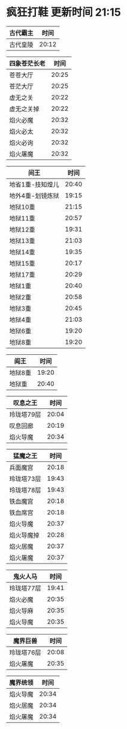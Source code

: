 # 疯狂打鞋 更新时间 21:15

| 古代霸主   | 时间    |
|--------|-------|
| 古代皇陵 | 20:12 |

| 四象苍茫长老   | 时间    |
|--------|-------|
| 苍苍大厅 | 20:25 |
| 苍茫大厅 | 20:25 |
| 虚无之关 | 20:22 |
| 虚无之关掉 | 20:22 |
| 焰火必魔 | 20:32 |
| 焰火必太 | 20:32 |
| 焰火必询 | 20:32 |
| 焰火屠魔 | 20:32 |

| 间王   | 时间    |
|--------|-------|
| 地省1重-技知煌儿 | 20:40 |
| 地外4重-划镜炼狱 | 19:15 |
| 地狱10重 | 21:15 |
| 地狱11重 | 20:57 |
| 地狱12重 | 19:31 |
| 地狱13重 | 21:03 |
| 地狱14重 | 19:35 |
| 地狱15重 | 20:17 |
| 地狱17重 | 20:29 |
| 地狱1重 | 20:40 |
| 地狱2重 | 20:58 |
| 地狱3重 | 20:45 |
| 地狱4重 | 21:03 |
| 地狱6重 | 19:20 |
| 地狱8重 | 19:20 |

| 阎王   | 时间    |
|--------|-------|
| 地狱8重 | 19:20 |
| 地狱重 | 20:40 |

| 叹息之王   | 时间    |
|--------|-------|
| 玲珑塔79层 | 20:04 |
| 叹息回廊 | 20:19 |
| 焰火导魔 | 20:34 |

| 猛魔之王   | 时间    |
|--------|-------|
| 兵面魔宫 | 20:18 |
| 玲珑塔73层 | 19:43 |
| 玲珑塔78层 | 19:43 |
| 铁血魔宫 | 20:18 |
| 铁血席宫 | 20:18 |
| 焰火导魔 | 20:37 |
| 焰火导魔掉 | 20:28 |
| 焰火居魔 | 20:37 |
| 焰火屠魔 | 20:37 |

| 鬼火人马   | 时间    |
|--------|-------|
| 玲珑塔77层 | 19:41 |
| 焰火必魔 | 20:35 |
| 焰火导麻 | 20:35 |
| 焰火导魔 | 20:35 |

| 魔界巨兽   | 时间    |
|--------|-------|
| 玲珑塔76层 | 20:08 |
| 焰火屠魔 | 20:35 |

| 魔界统领   | 时间    |
|--------|-------|
| 焰火导魔 | 20:34 |
| 焰火居魔 | 20:34 |
| 焰火屠魔 | 20:34 |